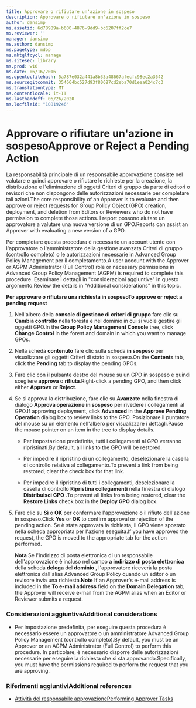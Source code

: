 ```yaml
---
title: Approvare o rifiutare un'azione in sospeso
description: Approvare o rifiutare un'azione in sospeso
author: dansimp
ms.assetid: 6d78989a-b600-4876-9dd9-bc6207ff2ce7
ms.reviewer: ''
manager: dansimp
ms.author: dansimp
ms.pagetype: mdop
ms.mktglfcycl: manage
ms.sitesec: library
ms.prod: w10
ms.date: 06/16/2016
ms.openlocfilehash: 5a787e032a441a8b33a48667afecfc98ec2a3642
ms.sourcegitcommit: 354664bc527d93f80687cd2eba70d1eea024c7c3
ms.translationtype: MT
ms.contentlocale: it-IT
ms.lasthandoff: 06/26/2020
ms.locfileid: "10819246"
---
```

# <span data-ttu-id="9c913-103">Approvare o rifiutare un'azione in sospeso</span><span class="sxs-lookup"><span data-stu-id="9c913-103">Approve or Reject a Pending Action</span></span>


<span data-ttu-id="9c913-104">La responsabilità principale di un responsabile approvazione consiste nel valutare e quindi approvare o rifiutare le richieste per la creazione, la distribuzione e l'eliminazione di oggetti Criteri di gruppo da parte di editori o revisori che non dispongono delle autorizzazioni necessarie per completare tali azioni.</span><span class="sxs-lookup"><span data-stu-id="9c913-104">The core responsibility of an Approver is to evaluate and then approve or reject requests for Group Policy Object (GPO) creation, deployment, and deletion from Editors or Reviewers who do not have permission to complete those actions.</span></span> <span data-ttu-id="9c913-105">I report possono aiutare un approvatore a valutare una nuova versione di un GPO.</span><span class="sxs-lookup"><span data-stu-id="9c913-105">Reports can assist an Approver with evaluating a new version of a GPO.</span></span>

<span data-ttu-id="9c913-106">Per completare questa procedura è necessario un account utente con l'approvatore o l'amministratore della gestione avanzata Criteri di gruppo (controllo completo) o le autorizzazioni necessarie in Advanced Group Policy Management per il completamento.</span><span class="sxs-lookup"><span data-stu-id="9c913-106">A user account with the Approver or AGPM Administrator (Full Control) role or necessary permissions in Advanced Group Policy Management (AGPM) is required to complete this procedure.</span></span> <span data-ttu-id="9c913-107">Esaminare i dettagli in "considerazioni aggiuntive" in questo argomento.</span><span class="sxs-lookup"><span data-stu-id="9c913-107">Review the details in "Additional considerations" in this topic.</span></span>

**<span data-ttu-id="9c913-108">Per approvare o rifiutare una richiesta in sospeso</span><span class="sxs-lookup"><span data-stu-id="9c913-108">To approve or reject a pending request</span></span>**

1.  <span data-ttu-id="9c913-109">Nell'albero della **console di gestione di criteri di gruppo** fare clic su **Cambia controllo** nella foresta e nel dominio in cui si vuole gestire gli oggetti GPO.</span><span class="sxs-lookup"><span data-stu-id="9c913-109">In the **Group Policy Management Console** tree, click **Change Control** in the forest and domain in which you want to manage GPOs.</span></span>

2.  <span data-ttu-id="9c913-110">Nella scheda **contenuto** fare clic sulla scheda **in sospeso** per visualizzare gli oggetti Criteri di stato in sospeso.</span><span class="sxs-lookup"><span data-stu-id="9c913-110">On the **Contents** tab, click the **Pending** tab to display the pending GPOs.</span></span>

3.  <span data-ttu-id="9c913-111">Fare clic con il pulsante destro del mouse su un GPO in sospeso e quindi scegliere **approva** o **rifiuta**.</span><span class="sxs-lookup"><span data-stu-id="9c913-111">Right-click a pending GPO, and then click either **Approve** or **Reject**.</span></span>

4.  <span data-ttu-id="9c913-112">Se si approva la distribuzione, fare clic su **Avanzate** nella finestra di dialogo **Approva operazione in sospeso** per rivedere i collegamenti al GPO.</span><span class="sxs-lookup"><span data-stu-id="9c913-112">If approving deployment, click **Advanced** in the **Approve Pending Operation** dialog box to review links to the GPO.</span></span> <span data-ttu-id="9c913-113">Posizionare il puntatore del mouse su un elemento nell'albero per visualizzare i dettagli.</span><span class="sxs-lookup"><span data-stu-id="9c913-113">Pause the mouse pointer on an item in the tree to display details.</span></span>

    -   <span data-ttu-id="9c913-114">Per impostazione predefinita, tutti i collegamenti al GPO verranno ripristinati.</span><span class="sxs-lookup"><span data-stu-id="9c913-114">By default, all links to the GPO will be restored.</span></span>

    -   <span data-ttu-id="9c913-115">Per impedire il ripristino di un collegamento, deselezionare la casella di controllo relativa al collegamento.</span><span class="sxs-lookup"><span data-stu-id="9c913-115">To prevent a link from being restored, clear the check box for that link.</span></span>

    -   <span data-ttu-id="9c913-116">Per impedire il ripristino di tutti i collegamenti, deselezionare la casella di controllo **Ripristina collegamenti** nella finestra di dialogo **Distribuisci GPO** .</span><span class="sxs-lookup"><span data-stu-id="9c913-116">To prevent all links from being restored, clear the **Restore Links** check box in the **Deploy GPO** dialog box.</span></span>

5.  <span data-ttu-id="9c913-117">Fare clic su **Sì** o **OK** per confermare l'approvazione o il rifiuto dell'azione in sospeso.</span><span class="sxs-lookup"><span data-stu-id="9c913-117">Click **Yes** or **OK** to confirm approval or rejection of the pending action.</span></span> <span data-ttu-id="9c913-118">Se è stata approvata la richiesta, il GPO viene spostato nella scheda appropriata per l'azione eseguita.</span><span class="sxs-lookup"><span data-stu-id="9c913-118">If you have approved the request, the GPO is moved to the appropriate tab for the action performed.</span></span>

    <span data-ttu-id="9c913-119">**Nota**  Se l'indirizzo di posta elettronica di un responsabile dell'approvazione è incluso nel campo **a indirizzo di posta elettronica** della scheda **delega** del **dominio** , l'approvatore riceverà la posta elettronica dall'alias Advanced Group Policy quando un editor o un revisore invia una richiesta.</span><span class="sxs-lookup"><span data-stu-id="9c913-119">**Note** If an Approver's e-mail address is included in the **To e-mail address** field on the **Domain** **Delegation** tab, the Approver will receive e-mail from the AGPM alias when an Editor or Reviewer submits a request.</span></span>

     

### <span data-ttu-id="9c913-120">Considerazioni aggiuntive</span><span class="sxs-lookup"><span data-stu-id="9c913-120">Additional considerations</span></span>

-   <span data-ttu-id="9c913-121">Per impostazione predefinita, per eseguire questa procedura è necessario essere un approvatore o un amministratore Advanced Group Policy Management (controllo completo).</span><span class="sxs-lookup"><span data-stu-id="9c913-121">By default, you must be an Approver or an AGPM Administrator (Full Control) to perform this procedure.</span></span> <span data-ttu-id="9c913-122">In particolare, è necessario disporre delle autorizzazioni necessarie per eseguire la richiesta che si sta approvando.</span><span class="sxs-lookup"><span data-stu-id="9c913-122">Specifically, you must have the permissions required to perform the request that you are approving.</span></span>

### <span data-ttu-id="9c913-123">Riferimenti aggiuntivi</span><span class="sxs-lookup"><span data-stu-id="9c913-123">Additional references</span></span>

-   [<span data-ttu-id="9c913-124">Attività del responsabile approvazione</span><span class="sxs-lookup"><span data-stu-id="9c913-124">Performing Approver Tasks</span></span>](performing-approver-tasks-agpm30ops.md)

 

 





